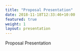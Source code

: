 ```yaml
---
title: "Proposal Presentation"
date: 2018-11-18T12:33:46+10:00
featured: true
weight: 1
layout: presentation
---
```


Proposal Presentation 